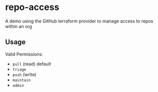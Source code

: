 # repo-access

A demo using the GitHub terraform provider to manage access to repos within an org

## Usage

Valid Permissions:

- `pull` (read) default
- `triage`
- `push` (write)
- `maintain`
- `admin`
